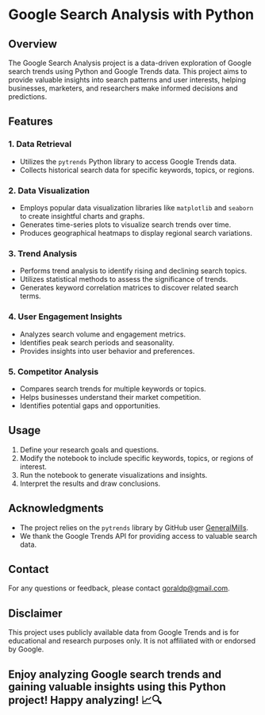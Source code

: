 # Google Search Analysis with Python

## Overview

The Google Search Analysis project is a data-driven exploration of Google search trends using Python and Google Trends data. This project aims to provide valuable insights into search patterns and user interests, helping businesses, marketers, and researchers make informed decisions and predictions.

## Features

### 1. Data Retrieval
- Utilizes the `pytrends` Python library to access Google Trends data.
- Collects historical search data for specific keywords, topics, or regions.

### 2. Data Visualization
- Employs popular data visualization libraries like `matplotlib` and `seaborn` to create insightful charts and graphs.
- Generates time-series plots to visualize search trends over time.
- Produces geographical heatmaps to display regional search variations.

### 3. Trend Analysis
- Performs trend analysis to identify rising and declining search topics.
- Utilizes statistical methods to assess the significance of trends.
- Generates keyword correlation matrices to discover related search terms.

### 4. User Engagement Insights
- Analyzes search volume and engagement metrics.
- Identifies peak search periods and seasonality.
- Provides insights into user behavior and preferences.

### 5. Competitor Analysis
- Compares search trends for multiple keywords or topics.
- Helps businesses understand their market competition.
- Identifies potential gaps and opportunities.

## Usage

1. Define your research goals and questions.
2. Modify the notebook to include specific keywords, topics, or regions of interest.
3. Run the notebook to generate visualizations and insights.
4. Interpret the results and draw conclusions.


## Acknowledgments

- The project relies on the `pytrends` library by GitHub user [GeneralMills](https://github.com/GeneralMills/pytrends).
- We thank the Google Trends API for providing access to valuable search data.

## Contact

For any questions or feedback, please contact [goraldp@gmail.com](mailto:goraldp@gmail.com).

## Disclaimer

This project uses publicly available data from Google Trends and is for educational and research purposes only. It is not affiliated with or endorsed by Google.

## Enjoy analyzing Google search trends and gaining valuable insights using this Python project! Happy analyzing! 📈🔍
